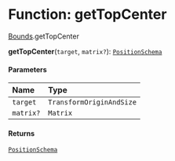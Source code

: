 # Function: getTopCenter

[Bounds](/auto-docs/playground-react/modules/Bounds.md).getTopCenter

**getTopCenter**(`target`, `matrix?`): [`PositionSchema`](/auto-docs/playground-react/interfaces/PositionSchema.md)

#### Parameters

| Name | Type |
| :------ | :------ |
| `target` | `TransformOriginAndSize` |
| `matrix?` | `Matrix` |

#### Returns

[`PositionSchema`](/auto-docs/playground-react/interfaces/PositionSchema.md)
